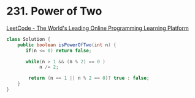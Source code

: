 # 231. Power of Two

[LeetCode - The World's Leading Online Programming Learning Platform](https://leetcode.com/problems/power-of-two/)

```java
class Solution {
    public boolean isPowerOfTwo(int n) {
       if(n <= 0) return false;

       while(n > 1 && (n % 2) == 0 ) 
            n /= 2;

        return (n == 1 || n % 2 == 0)? true : false;
    }
}
```
